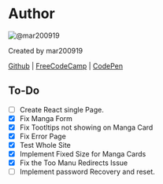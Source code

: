 # Author
![@mar200919](https://avatars0.githubusercontent.com/u/11713907?s=460&v=4)

Created by mar200919

[Github](https://github.com/mar200919) | [FreeCodeCamp](http://www.freecodecamp.com/mar200919) | [CodePen](https://codepen.io/mar200919/)

## To-Do
- [ ] Create React single Page.
- [X] Fix Manga Form
- [X] Fix Tootltips not showing on Manga Card
- [X] Fix Error Page
- [X] Test Whole Site
- [X] Implement Fixed Size for Manga Cards
- [X] Fix the Too Manu Redirects Issue
- [ ] Implement password Recovery and reset.
